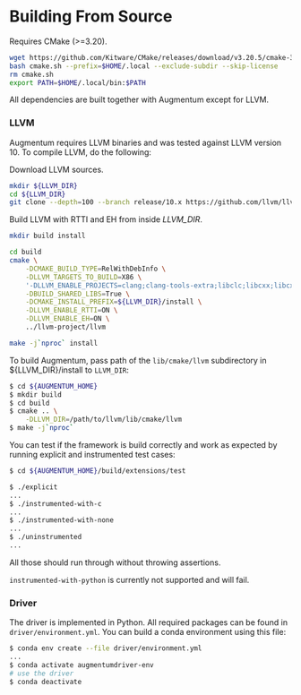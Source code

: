 # Building From Source

Requires CMake (>=3.20).

```sh
wget https://github.com/Kitware/CMake/releases/download/v3.20.5/cmake-3.20.5-linux-x86_64.sh -O cmake.sh
bash cmake.sh --prefix=$HOME/.local --exclude-subdir --skip-license
rm cmake.sh
export PATH=$HOME/.local/bin:$PATH
```

All dependencies are built together with Augmentum except for LLVM.

### LLVM

Augmentum requires LLVM binaries and was tested against LLVM version 10. To compile LLVM, 
do the following:

Download LLVM sources.
```bash
mkdir ${LLVM_DIR}
cd ${LLVM_DIR}
git clone --depth=100 --branch release/10.x https://github.com/llvm/llvm-project
```

Build LLVM with RTTI and EH from inside *LLVM_DIR*.

```bash
mkdir build install

cd build
cmake \
    -DCMAKE_BUILD_TYPE=RelWithDebInfo \
    -DLLVM_TARGETS_TO_BUILD=X86 \
    '-DLLVM_ENABLE_PROJECTS=clang;clang-tools-extra;libclc;libcxx;libcxxabi;libunwind;lld' \
    -DBUILD_SHARED_LIBS=True \
    -DCMAKE_INSTALL_PREFIX=${LLVM_DIR}/install \
    -DLLVM_ENABLE_RTTI=ON \
    -DLLVM_ENABLE_EH=ON \
    ../llvm-project/llvm

make -j`nproc` install
```

To build Augmentum, pass path of the `lib/cmake/llvm` subdirectory in ${LLVM_DIR}/install 
to `LLVM_DIR`:

```sh
$ cd ${AUGMENTUM_HOME}
$ mkdir build
$ cd build
$ cmake .. \
    -DLLVM_DIR=/path/to/llvm/lib/cmake/llvm
$ make -j`nproc`
```

You can test if the framework is build correctly and work as expected by running explicit and instrumented test cases:

```bash
$ cd ${AUGMENTUM_HOME}/build/extensions/test

$ ./explicit
...
$ ./instrumented-with-c
...
$ ./instrumented-with-none
...
$ ./uninstrumented
...
```

All those should run through without throwing assertions.

```instrumented-with-python``` is currently not supported and will fail.


### Driver

The driver is implemented in Python. All required packages can be found in ```driver/environment.yml```. You can build a conda environment using this file:

```sh
$ conda env create --file driver/environment.yml
...
$ conda activate augmentumdriver-env
# use the driver
$ conda deactivate
```
